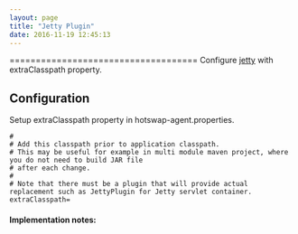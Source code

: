 ```yaml
---
layout: page
title: "Jetty Plugin"
date: 2016-11-19 12:45:13
---
```

====================================
Configure [jetty](http://www.eclipse.org/jetty) with extraClasspath property.

Configuration
-------------
Setup extraClasspath property in hotswap-agent.properties.

    #
    # Add this classpath prior to application classpath.
    # This may be useful for example in multi module maven project, where you do not need to build JAR file
    # after each change.
    #
    # Note that there must be a plugin that will provide actual replacement such as JettyPlugin for Jetty servlet container.
    extraClasspath=


#### Implementation notes:


